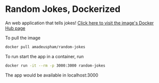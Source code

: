 # Random Jokes, Dockerized
An web application that tells jokes!
[Click here to visit the image's Docker Hub page](https://hub.docker.com/r/amadeuspham/random-jokes)

To pull the image

```bash
docker pull amadeuspham/random-jokes
```

To run start the app in a container, run

```bash
docker run -it --rm -p 3000:3000 random-jokes
```

The app would be available in localhost:3000